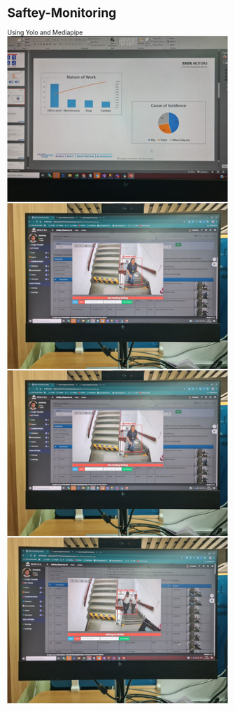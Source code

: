 # Saftey-Monitoring
Using Yolo and Mediapipe
![UI](u1.jpg)
![UI](u2.jpg)
![UI](u3.jpg)
![UI](u4.jpg)

